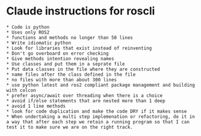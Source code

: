 # Claude instructions for roscli 
    * Code is python
    * Uses only ROS2
    * functions and methods no longer than 50 lines
    * Write idiomatic python
    * Look for libraries that exist instead of reinventing
    * Don't go overboard on error checking
    * Give methods intention revealing names
    * Use classes and put them in a seprate file
    * Put data classes in the file where they are constructed
    * name files after the class defined in the file
    * no files with more than about 300 lines
    * use python latest and ros2 compliant package management and building with colcon
    * prefer async/await over threading when there is a choice
    * avoid if/else statements that are nested more than 1 deep
    * avoid 1 line methods
    * look for code duplication and make the code DRY if it makes sense
    * When undertaking a multi step implemenation or refactoring, do it in a way that after each step we retain a running program so that I can test it to make sure we are on the right track.

